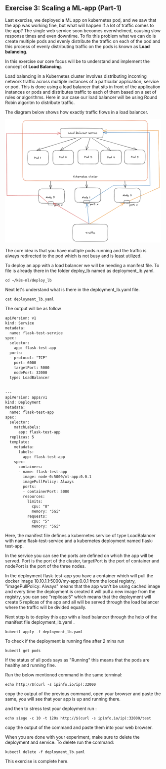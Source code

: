 ## Exercise 3: Scaling a ML-app (Part-1)

Last exercise, we deployed a ML app on kubernetes pod, and we saw that the app was working fine, but what will happen if a lot of traffic comes to the app? The single web service soon becomes overwhelmed, causing slow response times and even downtime. To fix this problem what we can do is create multiple pods and evenly distribute the traffic on each of the pod and this process of evenly distributing traffic on the pods is known as **Load balancing**.

In this exercise our core focus will be to understand and implement the concept of **Load Balancing**.

Load balancing in a Kubernetes cluster involves distributing incoming network traffic across multiple instances of a particular application, service or pod. This is done using a load balancer that sits in front of the application instances or pods and distributes traffic to each of them based on a set of rules or algorithms. Here in our case our load balancer will be using Round Robin algoritm to distribute traffic.

The diagram below shows how exactly traffic flows in a load balancer.

![Load_balancer](/images/load_balancer.png)


The core idea is that you have multiple pods running and the traffic is always redirected to the pod which is not busy and is least utilized.


To deploy an app with a load balancer we will be needing a manifest file. To file is already there in the folder deploy_lb named as deployment_lb.yaml.


``` shell
cd ~/k8s-ml/deploy_lb
```

Next let's understand what is there in the deployment_lb.yaml file.

```shell
cat deployment_lb.yaml
```

The output will be as follow

``` shell
apiVersion: v1
kind: Service
metadata:
  name: flask-test-service
spec:
  selector:
    app: flask-test-app
  ports:
  - protocol: "TCP"
    port: 6000
    targetPort: 5000
    nodePort: 32000
  type: LoadBalancer


---
apiVersion: apps/v1
kind: Deployment
metadata:
  name: flask-test-app
spec:
  selector:
    matchLabels:
      app: flask-test-app
  replicas: 5
  template:
    metadata:
      labels:
        app: flask-test-app
    spec:
      containers:
      - name: flask-test-app
        image: node-0:5000/ml-app:0.0.1
        imagePullPolicy: Always
        ports:
        - containerPort: 5000
        resources:
          limits:
            cpu: "8"
            memory: "5Gi"
          requests:
            cpu: "5"
            memory: "5Gi"
```

Here, the manifest file defines a kubernetes service of type LoadBalancer with name flask-test-service and a kubernetes deployment named flask-test-app.

In the service you can see the ports are defined on which the app will be served. Port is the port of the cluster, targetPort  is the port of container and nodePort is the port of the three nodes. 

In the deployment flask-test-app you have a container which will pull the docker image 10.10.1.1:5000/my-app:0.0.1 from the local registry, "imagePullPolicy: Always" means that the app won't be using cached image and every time the deployment is created it will pull a new image from the registry, you can see "replicas:5" which means that the deployment will create 5 replicas of the app and all will be served through the load balancer where the traffic will be divided equally.

Next step is to deploy this app with a load balancer through the help of the manifest file deployment_lb.yaml .

``` shell
kubectl apply -f deployment_lb.yaml

```

To check if the deployment is running fine after 2 mins run 

``` shell
kubectl get pods

```

If the status of all pods says as "Running" this means that the pods are healthy and running fine.

Run the below mentioned command in the same terminal:

``` shell
echo http://$(curl -s ipinfo.io/ip):32000
```

copy the output of the previous command, open your browser and paste the same, you will see that your app is up and running there.

and then to stress test your deployment run : 

``` shell
echo siege -c 10 -t 120s http://$(curl -s ipinfo.io/ip):32000/test

```
copy the output of the command and paste them into your web browser.

When you are done with your experiment, make sure to delete the deployment and service. To delete run the command:

``` shell
kubectl delete -f deployment_lb.yaml

```

This exercise is complete here.
